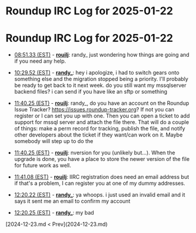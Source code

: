 # Roundup IRC Log for 2025-01-22 #
# Roundup IRC Log for 2025-01-22
* <a href="#08:51.33" id="08:51.33">08:51.33 (EST)</a> - __[rouilj](https://github.com/rouilj)__: randy_ just wondering how things are going and if you need any help.

* <a href="#10:29.52" id="10:29.52">10:29.52 (EST)</a> - __[randy_](https://github.com/randy_)__: hey i apologize, i had to switch gears onto something else and the migration stopped being a priority. I'll probably be ready to get back to it next week. do you still want my mssqlserver backend files? i can send if you have like an sftp or something

* <a href="#11:40.25" id="11:40.25">11:40.25 (EST)</a> - __[rouilj](https://github.com/rouilj)__: randy_, do you have an account on the Roundup Issue Tracker? <https://issues.roundup-tracker.org>? If not you can register or I can set you up with one. Then you can open a ticket to add support for mssql server and attach the file there. That will do a couple of things: make a perm record for tracking, publish the file, and notify other developers about the ticket if they want/can work on it. Maybe somebody will step up to do the
* <a href="#11:40.25" id="11:40.25">11:40.25 (EST)</a> - __[rouilj](https://github.com/rouilj)__: nversion for you (unlikely but...). When the upgrade is done, you have a place to store the newer version of the file for future work as well.

* <a href="#11:41.08" id="11:41.08">11:41.08 (EST)</a> - __[rouilj](https://github.com/rouilj)__: IIRC registration does need an email address but if that's a problem, I can register you at one of my dummy addresses.

* <a href="#12:20.22" id="12:20.22">12:20.22 (EST)</a> - __[randy_](https://github.com/randy_)__: ya whoops. i just used an invalid email and it says it sent me an email to confirm my account
* <a href="#12:20.25" id="12:20.25">12:20.25 (EST)</a> - __[randy_](https://github.com/randy_)__: my bad

<div class="inpage-footer">
[2024-12-23.md < Prev](2024-12-23.md)
</div>
